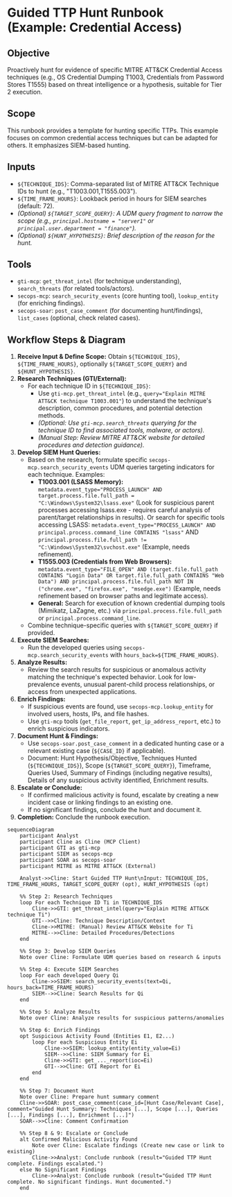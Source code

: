 # Guided TTP Hunt Runbook (Example: Credential Access)

## Objective

Proactively hunt for evidence of specific MITRE ATT&CK Credential Access techniques (e.g., OS Credential Dumping T1003, Credentials from Password Stores T1555) based on threat intelligence or a hypothesis, suitable for Tier 2 execution.

## Scope

This runbook provides a template for hunting specific TTPs. This example focuses on common credential access techniques but can be adapted for others. It emphasizes SIEM-based hunting.

## Inputs

*   `${TECHNIQUE_IDS}`: Comma-separated list of MITRE ATT&CK Technique IDs to hunt (e.g., "T1003.001,T1555.003").
*   `${TIME_FRAME_HOURS}`: Lookback period in hours for SIEM searches (default: 72).
*   *(Optional) `${TARGET_SCOPE_QUERY}`: A UDM query fragment to narrow the scope (e.g., `principal.hostname = "server1"` or `principal.user.department = "finance"`).*
*   *(Optional) `${HUNT_HYPOTHESIS}`: Brief description of the reason for the hunt.*

## Tools

*   `gti-mcp`: `get_threat_intel` (for technique understanding), `search_threats` (for related tools/actors).
*   `secops-mcp`: `search_security_events` (core hunting tool), `lookup_entity` (for enriching findings).
*   `secops-soar`: `post_case_comment` (for documenting hunt/findings), `list_cases` (optional, check related cases).

## Workflow Steps & Diagram

1.  **Receive Input & Define Scope:** Obtain `${TECHNIQUE_IDS}`, `${TIME_FRAME_HOURS}`, optionally `${TARGET_SCOPE_QUERY}` and `${HUNT_HYPOTHESIS}`.
2.  **Research Techniques (GTI/External):**
    *   For each technique ID in `${TECHNIQUE_IDS}`:
        *   Use `gti-mcp.get_threat_intel` (e.g., `query="Explain MITRE ATT&CK technique T1003.001"`) to understand the technique's description, common procedures, and potential detection methods.
        *   *(Optional: Use `gti-mcp.search_threats` querying for the technique ID to find associated tools, malware, or actors).*
        *   *(Manual Step: Review MITRE ATT&CK website for detailed procedures and detection guidance).*
3.  **Develop SIEM Hunt Queries:**
    *   Based on the research, formulate specific `secops-mcp.search_security_events` UDM queries targeting indicators for each technique. Examples:
        *   **T1003.001 (LSASS Memory):** `metadata.event_type="PROCESS_LAUNCH" AND target.process.file.full_path = "C:\Windows\System32\lsass.exe"` (Look for suspicious parent processes accessing lsass.exe - requires careful analysis of parent/target relationships in results). Or search for specific tools accessing LSASS: `metadata.event_type="PROCESS_LAUNCH" AND principal.process.command_line CONTAINS "lsass"` AND `principal.process.file.full_path != "C:\Windows\System32\svchost.exe"` (Example, needs refinement).
        *   **T1555.003 (Credentials from Web Browsers):** `metadata.event_type="FILE_OPEN" AND (target.file.full_path CONTAINS "Login Data" OR target.file.full_path CONTAINS "Web Data") AND principal.process.file.full_path NOT IN ("chrome.exe", "firefox.exe", "msedge.exe")` (Example, needs refinement based on browser paths and legitimate access).
        *   **General:** Search for execution of known credential dumping tools (Mimikatz, LaZagne, etc.) via `principal.process.file.full_path` or `principal.process.command_line`.
    *   Combine technique-specific queries with `${TARGET_SCOPE_QUERY}` if provided.
4.  **Execute SIEM Searches:**
    *   Run the developed queries using `secops-mcp.search_security_events` with `hours_back=${TIME_FRAME_HOURS}`.
5.  **Analyze Results:**
    *   Review the search results for suspicious or anomalous activity matching the technique's expected behavior. Look for low-prevalence events, unusual parent-child process relationships, or access from unexpected applications.
6.  **Enrich Findings:**
    *   If suspicious events are found, use `secops-mcp.lookup_entity` for involved users, hosts, IPs, and file hashes.
    *   Use `gti-mcp` tools (`get_file_report`, `get_ip_address_report`, etc.) to enrich suspicious indicators.
7.  **Document Hunt & Findings:**
    *   Use `secops-soar.post_case_comment` in a dedicated hunting case or a relevant existing case (`${CASE_ID}` if applicable).
    *   Document: Hunt Hypothesis/Objective, Techniques Hunted (`${TECHNIQUE_IDS}`), Scope (`${TARGET_SCOPE_QUERY}`), Timeframe, Queries Used, Summary of Findings (including negative results), Details of any suspicious activity identified, Enrichment results.
8.  **Escalate or Conclude:**
    *   If confirmed malicious activity is found, escalate by creating a new incident case or linking findings to an existing one.
    *   If no significant findings, conclude the hunt and document it.
9.  **Completion:** Conclude the runbook execution.

```{mermaid}
sequenceDiagram
    participant Analyst
    participant Cline as Cline (MCP Client)
    participant GTI as gti-mcp
    participant SIEM as secops-mcp
    participant SOAR as secops-soar
    participant MITRE as MITRE ATT&CK (External)

    Analyst->>Cline: Start Guided TTP Hunt\nInput: TECHNIQUE_IDS, TIME_FRAME_HOURS, TARGET_SCOPE_QUERY (opt), HUNT_HYPOTHESIS (opt)

    %% Step 2: Research Techniques
    loop For each Technique ID Ti in TECHNIQUE_IDS
        Cline->>GTI: get_threat_intel(query="Explain MITRE ATT&CK technique Ti")
        GTI-->>Cline: Technique Description/Context
        Cline->>MITRE: (Manual) Review ATT&CK Website for Ti
        MITRE-->>Cline: Detailed Procedures/Detections
    end

    %% Step 3: Develop SIEM Queries
    Note over Cline: Formulate UDM queries based on research & inputs

    %% Step 4: Execute SIEM Searches
    loop For each developed Query Qi
        Cline->>SIEM: search_security_events(text=Qi, hours_back=TIME_FRAME_HOURS)
        SIEM-->>Cline: Search Results for Qi
    end

    %% Step 5: Analyze Results
    Note over Cline: Analyze results for suspicious patterns/anomalies

    %% Step 6: Enrich Findings
    opt Suspicious Activity Found (Entities E1, E2...)
        loop For each Suspicious Entity Ei
            Cline->>SIEM: lookup_entity(entity_value=Ei)
            SIEM-->>Cline: SIEM Summary for Ei
            Cline->>GTI: get_..._report(ioc=Ei)
            GTI-->>Cline: GTI Report for Ei
        end
    end

    %% Step 7: Document Hunt
    Note over Cline: Prepare hunt summary comment
    Cline->>SOAR: post_case_comment(case_id=[Hunt Case/Relevant Case], comment="Guided Hunt Summary: Techniques [...], Scope [...], Queries [...], Findings [...], Enrichment [...]")
    SOAR-->>Cline: Comment Confirmation

    %% Step 8 & 9: Escalate or Conclude
    alt Confirmed Malicious Activity Found
        Note over Cline: Escalate findings (Create new case or link to existing)
        Cline->>Analyst: Conclude runbook (result="Guided TTP Hunt complete. Findings escalated.")
    else No Significant Findings
        Cline->>Analyst: Conclude runbook (result="Guided TTP Hunt complete. No significant findings. Hunt documented.")
    end
